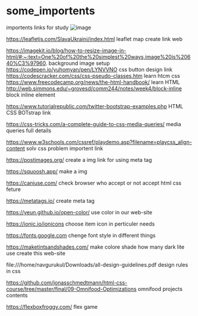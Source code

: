 # some_importents
importents links for study
![image](https://user-images.githubusercontent.com/85728247/163975254-26433c59-3274-4827-91b0-d4619af1c669.png)


https://leafletjs.com/SlavaUkraini/index.html       leaflet map create link web

https://imagekit.io/blog/how-to-resize-image-in-html/#:~:text=One%20of%20the%20simplest%20ways,image%20is%20640%C3%97960. background image setup
https://codepen.io/yuhomyan/pen/LYNVVNO   css button design link
https://codescracker.com/css/css-pseudo-classes.htm learn htcm css
https://www.freecodecamp.org/news/the-html-handbook/ learn HTML
http://web.simmons.edu/~grovesd/comm244/notes/week4/block-inline block inline element

https://www.tutorialrepublic.com/twitter-bootstrap-examples.php HTML CSS BOTstrap link


https://css-tricks.com/a-complete-guide-to-css-media-queries/    media queries full details


https://www.w3schools.com/cssref/playdemo.asp?filename=playcss_align-content  solv css problem importent link


https://postimages.org/ create a img link for using meta tag

https://squoosh.app/  make a img 

https://caniuse.com/ check browser who accept or not accept html css feture


https://metatags.io/  create meta tag 

https://yeun.github.io/open-color/ use color in our web-site

https://ionic.io/ionicons  choose item icon in perticuler needs


https://fonts.google.com  chenge font style in different things 


https://maketintsandshades.com/  make colore shade how many dark lite use create this web-site

file:///home/navgurukul/Downloads/all-design-guidelines.pdf design rules in css

https://github.com/jonasschmedtmann/html-css-course/tree/master/final/09-Omnifood-Optimizations  omnifood projects contents

https://flexboxfroggy.com/ flex game

